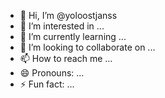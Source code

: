 - 👋 Hi, I’m @yoloostjanss
- 👀 I’m interested in ...
- 🌱 I’m currently learning ...
- 💞️ I’m looking to collaborate on ...
- 📫 How to reach me ...
- 😄 Pronouns: ...
- ⚡ Fun fact: ...

<!---
yoloostjanss/yoloostjanss is a ✨ special ✨ repository because its `README.md` (this file) appears on your GitHub profile.
You can click the Preview link to take a look at your changes.
--->
